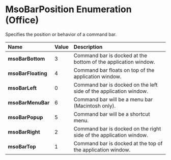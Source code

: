 
# MsoBarPosition Enumeration (Office)

Specifies the position or behavior of a command bar.



|**Name**|**Value**|**Description**|
|:-----|:-----|:-----|
|**msoBarBottom**|3|Command bar is docked at the bottom of the application window.|
|**msoBarFloating**|4|Command bar floats on top of the application window.|
|**msoBarLeft**|0|Command bar is docked on the left side of the application window.|
|**msoBarMenuBar**|6|Command bar will be a menu bar (Macintosh only).|
|**msoBarPopup**|5|Command bar will be a shortcut menu.|
|**msoBarRight**|2|Command bar is docked on the right side of the application window.|
|**msoBarTop**|1|Command bar is docked at the top of the application window.|
